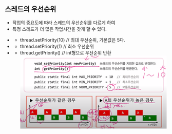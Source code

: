 ## 스레드의 우선순위
- 작업의 중요도에 따라 스레드의 우선순위를 다르게 하여
- 특정 스레드가 더 많은 작업시간을 갖게 할 수 있다.
* * thread.setPriority(10) // 최대 우선순위, 기본값은 5다.
* * thread.setPriority(1)   // 최소 우선순위
* * thread.getPriority()    // int형으로 우선순위 반환
![스레드의 우선순위.png](스레드_우선순위.png)